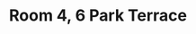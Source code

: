 ---
basin: 'No'
cudn: true
floor: First
grade: 4
images: []
living_room: 'No'
location: Park Terrace
name: '4'
network: Wireless Only
title: Room 4, 6 Park Terrace
---